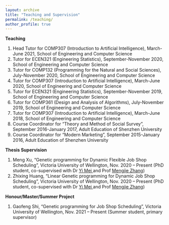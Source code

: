 ```yaml
---
layout: archive
title: "Teaching and Supervision"
permalink: /teaching/
author_profile: true
---
```


**Teaching**
<ol>
<li> Head Tutor for COMP307 (Introduction to Artificial Intelligence), March-June 2021, School of Engineering and Computer Science </li>
<li> Tutor for ECEN321 (Engineering Statistics), September-November 2020, School of Engineering and Computer Science </li>
<li> Tutor for COMP132 (Programming for the Natural and Social Sciences), July-November 2020, School of Engineering and Computer Science </li>
<li> Tutor for COMP307 (Introduction to Artificial Intelligence), March-June 2020, School of Engineering and Computer Science </li>
<li> Tutor for ECEN321 (Engineering Statistics), September-November 2019, School of Engineering and Computer Science </li>
<li> Tutor for COMP361 (Design and Analysis of Algorithms), July-November 2019, School of Engineering and Computer Science </li>
<li> Tutor for COMP307 (Introduction to Artificial Intelligence), March-June 2018, School of Engineering and Computer Science </li>
<li> Course Coordinator for “Theory and Method of Social Survey”, September 2016-January 2017, Adult Education of Shenzhen University </li>
<li> Course Coordinator for “Modern Marketing”, September 2015-January 2016, Adult Education of Shenzhen University </li>
</ol>

**Thesis Supervision**
<ol>
<li> Meng Xu, “Genetic programming for Dynamic Flexible Job Shop Scheduling”, Victoria University of Wellington, Nov. 2020 – Present (PhD student, co-supervised with Dr <a href="https://meiyi1986.github.io/"> Yi Mei </a> and Prof <a href="https://homepages.ecs.vuw.ac.nz/~mengjie/"> Mengjie Zhang</a>) </li> 
<li> Zhixing Huang, “Linear Genetic programming for Dynamic Job Shop Scheduling”, Victoria University of Wellington, Nov. 2020 – Present (PhD student, co-supervised with Dr <a href="https://meiyi1986.github.io/"> Yi Mei </a> and Prof <a href="https://homepages.ecs.vuw.ac.nz/~mengjie/"> Mengjie Zhang</a>) </li> 
</ol>


**Honour/Master/Summer Project**
<ol>
<li> Gaofeng Shi, “Genetic programming for Job Shop Scheduling”, Victoria University of Wellington, Nov. 2021 – Present (Summer student, primary supervisor)</li> 
</ol>
